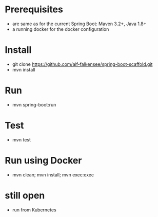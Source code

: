 # Prerequisites
- are same as for the current Spring Boot: Maven 3.2+, Java 1.8+
- a running docker for the docker configuration

# Install
- git clone https://github.com/alf-falkensee/spring-boot-scaffold.git
- mvn install

# Run
- mvn spring-boot:run

# Test
- mvn test

# Run using Docker
- mvn clean; mvn install; mvn exec:exec

# still open
- run from Kubernetes

